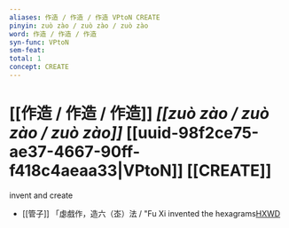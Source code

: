 ```yaml
---
aliases: 作造 / 作造 / 作造 VPtoN CREATE
pinyin: zuò zào / zuò zào / zuò zào
word: 作造 / 作造 / 作造
syn-func: VPtoN
sem-feat: 
total: 1
concept: CREATE 
---
```

# [[作造 / 作造 / 作造]] *[[zuò zào / zuò zào / zuò zào]]*  [[uuid-98f2ce75-ae37-4667-90ff-f418c4aeaa33|VPtoN]] [[CREATE]]
invent and create
 - [[管子]] 「虙戲作，造六（峜）法 / "Fu Xi invented the hexagrams[HXWD](https://hxwd.org/textview.html?location=KR3c0001_tls_024-212a.3)